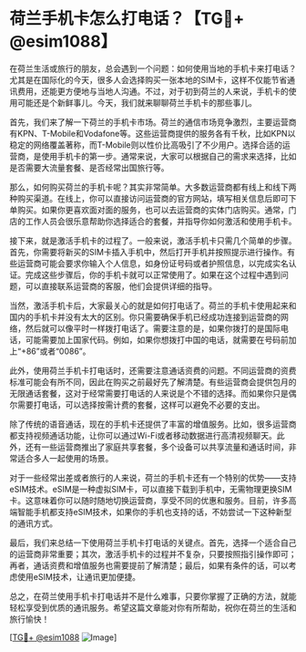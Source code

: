 # 荷兰手机卡怎么打电话？【TG💪+ @esim1088】

在荷兰生活或旅行的朋友，总会遇到一个问题：如何使用当地的手机卡来打电话？尤其是在国际化的今天，很多人会选择购买一张本地的SIM卡，这样不仅能节省通讯费用，还能更方便地与当地人沟通。不过，对于初到荷兰的人来说，手机卡的使用可能还是个新鲜事儿。今天，我们就来聊聊荷兰手机卡的那些事儿。

首先，我们来了解一下荷兰的手机卡市场。荷兰的通信市场竞争激烈，主要运营商有KPN、T-Mobile和Vodafone等。这些运营商提供的服务各有千秋，比如KPN以稳定的网络覆盖著称，而T-Mobile则以性价比高吸引了不少用户。选择合适的运营商，是使用手机卡的第一步。通常来说，大家可以根据自己的需求来选择，比如是否需要大流量套餐、是否经常出国旅行等。

那么，如何购买荷兰的手机卡呢？其实非常简单。大多数运营商都有线上和线下两种购买渠道。在线上，你可以直接访问运营商的官方网站，填写相关信息后即可下单购买。如果你更喜欢面对面的服务，也可以去运营商的实体门店购买。通常，门店的工作人员会很乐意帮助你选择适合的套餐，并指导你如何激活和使用手机卡。

接下来，就是激活手机卡的过程了。一般来说，激活手机卡只需几个简单的步骤。首先，你需要将新买的SIM卡插入手机中，然后打开手机并按照提示进行操作。有些运营商可能会要求你输入个人信息，如身份证号码或者护照信息，以完成实名认证。完成这些步骤后，你的手机卡就可以正常使用了。如果在这个过程中遇到问题，可以直接联系运营商的客服，他们会提供详细的指导。

当然，激活手机卡后，大家最关心的就是如何打电话了。荷兰的手机卡使用起来和国内的手机卡并没有太大的区别。你只需要确保手机已经成功连接到运营商的网络，然后就可以像平时一样拨打电话了。需要注意的是，如果你拨打的是国际电话，可能需要加上国家代码。例如，如果你想拨打中国的电话，就需要在号码前加上“+86”或者“0086”。

此外，使用荷兰手机卡打电话时，还需要注意通话资费的问题。不同运营商的资费标准可能会有所不同，因此在购买之前最好先了解清楚。有些运营商会提供包月的无限通话套餐，这对于经常需要打电话的人来说是个不错的选择。而如果你只是偶尔需要打电话，可以选择按需计费的套餐，这样可以避免不必要的支出。

除了传统的语音通话，现在的手机卡还提供了丰富的增值服务。比如，很多运营商都支持视频通话功能，让你可以通过Wi-Fi或者移动数据进行高清视频聊天。此外，还有一些运营商推出了家庭共享套餐，多个设备可以共享流量和通话时间，非常适合多人一起使用的场景。

对于一些经常出差或者旅行的人来说，荷兰的手机卡还有一个特别的优势——支持eSIM技术。eSIM是一种虚拟SIM卡，可以直接下载到手机中，无需物理更换SIM卡。这意味着你可以随时随地切换运营商，享受不同的优惠和服务。目前，许多高端智能手机都支持eSIM技术，如果你的手机也支持的话，不妨尝试一下这种新型的通讯方式。

最后，我们来总结一下使用荷兰手机卡打电话的关键点。首先，选择一个适合自己的运营商非常重要；其次，激活手机卡的过程并不复杂，只要按照指引操作即可；再者，通话资费和增值服务也需要提前了解清楚；最后，如果有条件的话，可以考虑使用eSIM技术，让通讯更加便捷。

总之，在荷兰使用手机卡打电话并不是什么难事，只要你掌握了正确的方法，就能轻松享受到优质的通讯服务。希望这篇文章能对你有所帮助，祝你在荷兰的生活和旅行愉快！

[[TG💪+ @esim1088](https://t.me/s/esim1088) ![Image](https://i.postimg.cc/4NQfJmqS/Snipaste-2025-05-13-00-14-12.png)]